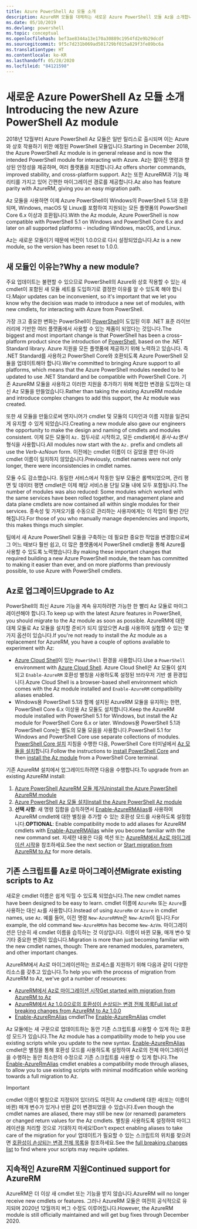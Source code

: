 ```yaml
---
title: Azure PowerShell Az 모듈 소개
description: AzureRM 모듈을 대체하는 새로운 Azure PowerShell 모듈 Az을 소개합니다.
ms.date: 05/10/2019
ms.devlang: powershell
ms.topic: conceptual
ms.openlocfilehash: bef3ae8344a13e170a30889c1954fd2e9b29dcdf
ms.sourcegitcommit: 9f5c7d231b069ad501729bf015a829f3fe89bc6a
ms.translationtype: HT
ms.contentlocale: ko-KR
ms.lasthandoff: 05/28/2020
ms.locfileid: "84121598"
---
```

# <a name="introducing-the-new-azure-powershell-az-module"></a><span data-ttu-id="1eb35-103">새로운 Azure PowerShell Az 모듈 소개</span><span class="sxs-lookup"><span data-stu-id="1eb35-103">Introducing the new Azure PowerShell Az module</span></span>

<span data-ttu-id="1eb35-104">2018년 12월부터 Azure PowerShell Az 모듈은 일반 릴리스로 출시되며 이는 Azure와 상호 작용하기 위한 예정된 PowerShell 모듈입니다.</span><span class="sxs-lookup"><span data-stu-id="1eb35-104">Starting in December 2018, the Azure PowerShell Az module is in general release and is now the intended PowerShell module for interacting with Azure.</span></span> <span data-ttu-id="1eb35-105">Az는 짧아진 명령과 향상된 안정성을 제공하며, 여러 플랫폼을 지원합니다.</span><span class="sxs-lookup"><span data-stu-id="1eb35-105">Az offers shorter commands, improved stability, and cross-platform support.</span></span> <span data-ttu-id="1eb35-106">Az는 또한 AzureRM과 기능 패리티를 가지고 있어 간편한 마이그레이션 경로를 제공합니다.</span><span class="sxs-lookup"><span data-stu-id="1eb35-106">Az also has feature parity with AzureRM, giving you an easy migration path.</span></span>

<span data-ttu-id="1eb35-107">Az 모듈을 사용하면 이제 Azure PowerShell이 Windows의 PowerShell 5.1과 호환되며, Windows, macOS 및 Linux를 포함하여 지원되는 모든 플랫폼의 PowerShell Core 6.x 이상과 호환됩니다.</span><span class="sxs-lookup"><span data-stu-id="1eb35-107">With the Az module, Azure PowerShell is now compatible with PowerShell 5.1 on Windows and PowerShell Core 6.x and later on all supported platforms - including Windows, macOS, and Linux.</span></span>

<span data-ttu-id="1eb35-108">Az는 새로운 모듈이기 때문에 버전이 1.0.0으로 다시 설정되었습니다.</span><span class="sxs-lookup"><span data-stu-id="1eb35-108">Az is a new module, so the version has been reset to 1.0.0.</span></span>

## <a name="why-a-new-module"></a><span data-ttu-id="1eb35-109">새 모듈인 이유는?</span><span class="sxs-lookup"><span data-stu-id="1eb35-109">Why a new module?</span></span>

<span data-ttu-id="1eb35-110">주요 업데이트는 불편할 수 있으므로 PowerShell의 Azure와 상호 작용할 수 있는 새 cmdlet이 포함된 새 모듈 세트를 도입하기로 결정한 이유를 알 수 있도록 해야 합니다.</span><span class="sxs-lookup"><span data-stu-id="1eb35-110">Major updates can be inconvenient, so it's important that we let you know why the decision was made to introduce a new set of modules, with new cmdlets, for interacting with Azure from PowerShell.</span></span>

<span data-ttu-id="1eb35-111">가장 크고 중요한 변화는 PowerShell이 [PowerShell](/powershell/scripting/overview)이 도입된 이후 .NET 표준 라이브러리에 기반한 여러 플랫폼에서 사용할 수 있는 제품이 되었다는 것입니다.</span><span class="sxs-lookup"><span data-stu-id="1eb35-111">The biggest and most important change is that PowerShell has been a cross-platform product since the introduction of [PowerShell](/powershell/scripting/overview), based on the .NET Standard library.</span></span>
<span data-ttu-id="1eb35-112">Azure 지원을 모든 플랫폼에 제공하기 위해 노력하고 있습니다. 즉 .NET Standard를 사용하고 PowerShell Core와 호환되도록 Azure PowerShell 모듈을 업데이트해야 합니다.</span><span class="sxs-lookup"><span data-stu-id="1eb35-112">We're committed to bringing Azure support to all platforms, which means that the Azure PowerShell modules needed to be updated to use .NET Standard and be compatible with PowerShell Core.</span></span> <span data-ttu-id="1eb35-113">기존 AzureRM 모듈을 사용하고 이러한 지원을 추가하기 위해 복잡한 변경을 도입하는 대신 Az 모듈을 만들었습니다.</span><span class="sxs-lookup"><span data-stu-id="1eb35-113">Rather than taking the existing AzureRM module and introduce complex changes to add this support, the Az module was created.</span></span>

<span data-ttu-id="1eb35-114">또한 새 모듈을 만듦으로써 엔지니어가 cmdlet 및 모듈의 디자인과 이름 지정을 일관되게 유지할 수 있게 되었습니다.</span><span class="sxs-lookup"><span data-stu-id="1eb35-114">Creating a new module also gave our engineers the opportunity to make the design and naming of cmdlets and modules consistent.</span></span> <span data-ttu-id="1eb35-115">이제 모든 모듈이 `Az.` 접두사로 시작하고, 모든 cmdlet에서 _동사_-`Az`_명사_ 형식을 사용합니다.</span><span class="sxs-lookup"><span data-stu-id="1eb35-115">All modules now start with the `Az.` prefix and cmdlets all use the _Verb_-`Az`_Noun_ form.</span></span> <span data-ttu-id="1eb35-116">이전에는 cmdlet 이름이 더 길었을 뿐만 아니라 cmdlet 이름이 일치하지 않았습니다.</span><span class="sxs-lookup"><span data-stu-id="1eb35-116">Previously, cmdlet names were not only longer, there were inconsistencies in cmdlet names.</span></span>

<span data-ttu-id="1eb35-117">모듈 수도 감소했습니다. 동일한 서비스에서 작동한 일부 모듈은 롤백되었으며, 관리 평면 및 데이터 평면 cmdlet은 이제 해당 서비스용 단일 모듈 내에 모두 포함됩니다.</span><span class="sxs-lookup"><span data-stu-id="1eb35-117">The number of modules was also reduced: Some modules which worked with the same services have been rolled together, and management plane and data plane cmdlets are now contained all within single modules for their services.</span></span> <span data-ttu-id="1eb35-118">종속성 및 가져오기를 수동으로 관리하는 사용자에게는 이 작업이 훨씬 간단해집니다.</span><span class="sxs-lookup"><span data-stu-id="1eb35-118">For those of you who manually manage dependencies and imports, this makes things much simpler.</span></span>

<span data-ttu-id="1eb35-119">팀에서 새 Azure PowerShell 모듈을 구축하는 데 필요한 중요한 작업을 변경함으로써 그 어느 때보다 훨씬 쉽고, 더 많은 플랫폼에서 PowerShell cmdlet을 통해 Azure를 사용할 수 있도록 노력했습니다.</span><span class="sxs-lookup"><span data-stu-id="1eb35-119">By making these important changes that required building a new Azure PowerShell module, the team has committed to making it easier than ever, and on more platforms than previously possible, to use Azure with PowerShell cmdlets.</span></span>

## <a name="upgrade-to-az"></a><span data-ttu-id="1eb35-120">Az로 업그레이드</span><span class="sxs-lookup"><span data-stu-id="1eb35-120">Upgrade to Az</span></span>

<span data-ttu-id="1eb35-121">PowerShell의 최신 Azure 기능을 계속 유지하려면 가능한 한 빨리 Az 모듈로 마이그레이션해야 합니다.</span><span class="sxs-lookup"><span data-stu-id="1eb35-121">To keep up with the latest Azure features in PowerShell, you should migrate to the Az module as soon as possible.</span></span> <span data-ttu-id="1eb35-122">AzureRM에 대한 대체 모듈로 Az 모듈을 설치할 준비가 되지 않았으면 Az를 사용하여 실험할 수 있는 몇 가지 옵션이 있습니다.</span><span class="sxs-lookup"><span data-stu-id="1eb35-122">If you're not ready to install the Az module as a replacement for AzureRM, you have a couple of options available to experiment with Az:</span></span>

* <span data-ttu-id="1eb35-123">[Azure Cloud Shell](/azure/cloud-shell/overview)이 있는 `PowerShell` 환경을 사용합니다.</span><span class="sxs-lookup"><span data-stu-id="1eb35-123">Use a `PowerShell` environment with [Azure Cloud Shell](/azure/cloud-shell/overview).</span></span> <span data-ttu-id="1eb35-124">Azure Cloud Shell은 Az 모듈이 설치되고 `Enable-AzureRM` 호환성 별칭을 사용하도록 설정된 브라우저 기반 셸 환경입니다.</span><span class="sxs-lookup"><span data-stu-id="1eb35-124">Azure Cloud Shell is a browser-based shell environment which comes with the Az module installed and `Enable-AzureRM` compatibility aliases enabled.</span></span>
* <span data-ttu-id="1eb35-125">Windows용 PowerShell 5.1과 함께 설치된 AzureRM 모듈을 유지하는 한편, PowerShell Core 6.x 이상용 Az 모듈도 설치합니다.</span><span class="sxs-lookup"><span data-stu-id="1eb35-125">Keep the AzureRM module installed with PowerShell 5.1 for Windows, but install the Az module for PowerShell Core 6.x or later.</span></span> <span data-ttu-id="1eb35-126">Windows용 PowerShell 5.1과 PowerShell Core는 별도의 모듈 모음을 사용합니다.</span><span class="sxs-lookup"><span data-stu-id="1eb35-126">PowerShell 5.1 for Windows and PowerShell Core use separate collections of modules.</span></span> <span data-ttu-id="1eb35-127">[PowerShell Core 설치](/powershell/scripting/install/installing-powershell-core-on-windows) 지침을 수행한 다음, PowerShell Core 터미널에서 [Az 모듈을 설치](install-az-ps.md)합니다.</span><span class="sxs-lookup"><span data-stu-id="1eb35-127">Follow the instructions to [install PowerShell Core](/powershell/scripting/install/installing-powershell-core-on-windows) and then [install the Az module](install-az-ps.md) from a PowerShell Core terminal.</span></span>

<span data-ttu-id="1eb35-128">기존 AzureRM 설치에서 업그레이드하려면 다음을 수행합니다.</span><span class="sxs-lookup"><span data-stu-id="1eb35-128">To upgrade from an existing AzureRM install:</span></span>

1. [<span data-ttu-id="1eb35-129">Azure PowerShell AzureRM 모듈 제거</span><span class="sxs-lookup"><span data-stu-id="1eb35-129">Uninstall the Azure PowerShell AzureRM module</span></span>](/powershell/azure/uninstall-az-ps#uninstall-the-azurerm-module)
2. [<span data-ttu-id="1eb35-130">Azure PowerShell Az 모듈 설치</span><span class="sxs-lookup"><span data-stu-id="1eb35-130">Install the Azure PowerShell Az module</span></span>](install-az-ps.md)
3. <span data-ttu-id="1eb35-131">**선택 사항**: 새 명령 집합을 습득하면서 [Enable-AzureRMAlias](/powershell/module/az.accounts/enable-azurermalias)를 사용하여 AzureRM cmdlet에 대한 별칭을 추가할 수 있는 호환성 모드를 사용하도록 설정합니다.</span><span class="sxs-lookup"><span data-stu-id="1eb35-131">**OPTIONAL**: Enable compatibility mode to add aliases for AzureRM cmdlets with [Enable-AzureRMAlias](/powershell/module/az.accounts/enable-azurermalias) while you become familiar with the new command set.</span></span> <span data-ttu-id="1eb35-132">자세한 내용은 다음 섹션 또는 [AzureRM에서 Az로 마이그레이션 시작](migrate-from-azurerm-to-az.md)을 참조하세요.</span><span class="sxs-lookup"><span data-stu-id="1eb35-132">See the next section or [Start migration from AzureRM to Az](migrate-from-azurerm-to-az.md) for more details.</span></span>

## <a name="migrate-existing-scripts-to-az"></a><span data-ttu-id="1eb35-133">기존 스크립트를 Az로 마이그레이션</span><span class="sxs-lookup"><span data-stu-id="1eb35-133">Migrate existing scripts to Az</span></span>

<span data-ttu-id="1eb35-134">새로운 cmdlet 이름은 쉽게 익힐 수 있도록 되었습니다.</span><span class="sxs-lookup"><span data-stu-id="1eb35-134">The new cmdlet names have been designed to be easy to learn.</span></span> <span data-ttu-id="1eb35-135">cmdlet 이름에 `AzureRm` 또는 `Azure`를 사용하는 대신 `Az`를 사용합니다.</span><span class="sxs-lookup"><span data-stu-id="1eb35-135">Instead of using `AzureRm` or `Azure` in cmdlet names, use `Az`.</span></span> <span data-ttu-id="1eb35-136">예를 들어, 이전 명령 `New-AzureRMVm`은 `New-AzVm`이 됩니다.</span><span class="sxs-lookup"><span data-stu-id="1eb35-136">For example, the old command `New-AzureRMVm` has become `New-AzVm`.</span></span>
<span data-ttu-id="1eb35-137">마이그레이션은 단순히 새 cmdlet 이름을 습득하는 것 이상입니다. 이름이 바뀐 모듈, 매개 변수 및 기타 중요한 변경이 있습니다.</span><span class="sxs-lookup"><span data-stu-id="1eb35-137">Migration is more than just becoming familiar with the new cmdlet names, though: There are renamed modules, parameters, and other important changes.</span></span>

<span data-ttu-id="1eb35-138">AzureRM에서 Az로 마이그레이션하는 프로세스를 지원하기 위해 다음과 같이 다양한 리소스를 갖추고 있습니다.</span><span class="sxs-lookup"><span data-stu-id="1eb35-138">To help you with the process of migration from AzureRM to Az, we've got a number of resources:</span></span>

* [<span data-ttu-id="1eb35-139">AzureRM에서 Az로 마이그레이션 시작</span><span class="sxs-lookup"><span data-stu-id="1eb35-139">Get started with migration from AzureRM to Az</span></span>](migrate-from-azurerm-to-az.md)
* [<span data-ttu-id="1eb35-140">AzureRM에서 Az 1.0.0으로의 호환성이 손상되는 변경 전체 목록</span><span class="sxs-lookup"><span data-stu-id="1eb35-140">Full list of breaking changes from AzureRM to Az 1.0.0</span></span>](migrate-az-1.0.0.md)
* <span data-ttu-id="1eb35-141">[Enable-AzureRmAlias](/powershell/module/az.accounts/enable-azurermalias) cmdlet</span><span class="sxs-lookup"><span data-stu-id="1eb35-141">The [Enable-AzureRmAlias](/powershell/module/az.accounts/enable-azurermalias) cmdlet</span></span>

<span data-ttu-id="1eb35-142">Az 모듈에는 새 구문으로 업데이트하는 동안 기존 스크립트를 사용할 수 있게 하는 호환성 모드가 있습니다.</span><span class="sxs-lookup"><span data-stu-id="1eb35-142">The Az module has a compatibility mode to help you use existing scripts while you update to the new syntax.</span></span> <span data-ttu-id="1eb35-143">[Enable-AzureRmAlias](/powershell/module/az.accounts/enable-azurermalias) cmdlet은 별칭을 통해 호환성 모드를 사용하도록 설정하여 Az로의 전체 마이그레이션을 수행하는 동안 최소한의 수정으로 기존 스크립트를 사용할 수 있게 합니다.</span><span class="sxs-lookup"><span data-stu-id="1eb35-143">The [Enable-AzureRmAlias](/powershell/module/az.accounts/enable-azurermalias) cmdlet enables a compatibility mode through aliases, to allow you to use existing scripts with minimal modification while working towards a full migration to Az.</span></span>

> [!IMPORTANT]
> <span data-ttu-id="1eb35-144">cmdlet 이름이 별칭으로 지정되어 있더라도 여전히 Az cmdlet에 대한 새(또는 이름이 바뀐) 매개 변수가 있거나 반환 값이 변경되었을 수 있습니다.</span><span class="sxs-lookup"><span data-stu-id="1eb35-144">Even though the cmdlet names are aliased, there may still be new (or renamed) parameters or changed return values for the Az cmdlets.</span></span> <span data-ttu-id="1eb35-145">별칭을 사용하도록 설정하여 마이그레이션을 처리할 것으로 기대하지 마세요!</span><span class="sxs-lookup"><span data-stu-id="1eb35-145">Don't expect enabling aliases to take care of the migration for you!</span></span> <span data-ttu-id="1eb35-146">업데이트가 필요할 수 있는 스크립트의 위치를 찾으려면 [호환성이 손상되는 변경 전체 목록](migrate-az-1.0.0.md)을 참조하세요.</span><span class="sxs-lookup"><span data-stu-id="1eb35-146">See the [full breaking changes list](migrate-az-1.0.0.md) to find where your scripts may require updates.</span></span>

## <a name="continued-support-for-azurerm"></a><span data-ttu-id="1eb35-147">지속적인 AzureRM 지원</span><span class="sxs-lookup"><span data-stu-id="1eb35-147">Continued support for AzureRM</span></span>

<span data-ttu-id="1eb35-148">AzureRM은 더 이상 새 cmdlet 또는 기능을 받지 않습니다.</span><span class="sxs-lookup"><span data-stu-id="1eb35-148">AzureRM will no longer receive new cmdlets or features.</span></span> <span data-ttu-id="1eb35-149">그러나 AzureRM 모듈은 여전히 공식적으로 유지되며 2020년 12월까지 버그 수정도 이루어집니다.</span><span class="sxs-lookup"><span data-stu-id="1eb35-149">However, the AzureRM module is still officially maintained and will get bug fixes through December 2020.</span></span>
